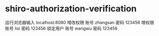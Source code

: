 # shiro-authorization-verification

运行浏览器输入    localhost:8080
增改权限  账号     zhangsan   密码 123456
增权限     账号     lisi	            密码 123456
锁定用户  账号     wangwu     密码 123456